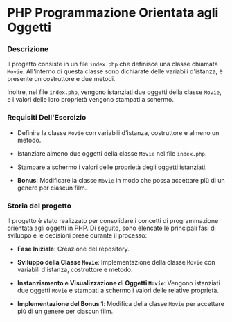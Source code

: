 # PHP Programmazione Orientata agli Oggetti

### Descrizione

Il progetto consiste in un file `index.php` che definisce una classe chiamata `Movie`. All'interno di questa classe sono dichiarate delle variabili d'istanza, è presente un costruttore e due metodi.

Inoltre, nel file `index.php`, vengono istanziati due oggetti della classe `Movie`, e i valori delle loro proprietà vengono stampati a schermo.

### Requisiti Dell'Esercizio

- Definire la classe `Movie` con variabili d'istanza, costruttore e almeno un metodo.

- Istanziare almeno due oggetti della classe `Movie` nel file `index.php`.

- Stampare a schermo i valori delle proprietà degli oggetti istanziati.

- **Bonus**: Modificare la classe `Movie` in modo che possa accettare più di un genere per ciascun film.

### Storia del progetto

Il progetto è stato realizzato per consolidare i concetti di programmazione orientata agli oggetti in PHP. Di seguito, sono elencate le principali fasi di sviluppo e le decisioni prese durante il processo:

- **Fase Iniziale**: Creazione del repository.

- **Sviluppo della Classe `Movie`**: Implementazione della classe `Movie` con variabili d'istanza, costruttore e metodo.

- **Instanziamento e Visualizzazione di Oggetti `Movie`**: Vengono istanziati due oggetti `Movie` e stampati a schermo i valori delle relative proprietà.

- **Implementazione del Bonus 1**: Modifica della classe `Movie` per accettare più di un genere per ciascun film.
